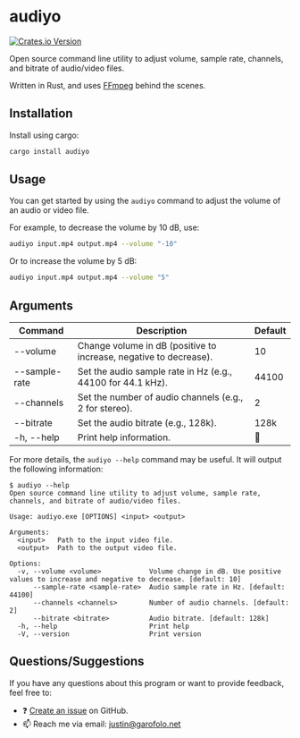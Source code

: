 # audiyo

[![Crates.io Version](https://img.shields.io/crates/v/audiyo?style=for-the-badge&color=%23006CFF)](https://crates.io/crates/audiyo)

Open source command line utility to adjust volume, sample rate, channels, and bitrate of audio/video files.

Written in Rust, and uses [FFmpeg](https://www.ffmpeg.org/) behind the scenes.

## Installation

Install using cargo:

```bash
cargo install audiyo
```

## Usage

You can get started by using the `audiyo` command to adjust the volume of an audio or video file.

For example, to decrease the volume by 10 dB, use:

```bash
audiyo input.mp4 output.mp4 --volume "-10"
```

Or to increase the volume by 5 dB:

```bash
audiyo input.mp4 output.mp4 --volume "5"
```

## Arguments

| Command              | Description                                                       | Default |
| -------------------- | ----------------------------------------------------------------- | ------- |
| --volume <VALUE>     | Change volume in dB (positive to increase, negative to decrease). | 10      |
| --sample-rate <RATE> | Set the audio sample rate in Hz (e.g., 44100 for 44.1 kHz).       | 44100   |
| --channels <NUMBER>  | Set the number of audio channels (e.g., 2 for stereo).            | 2       |
| --bitrate <BITRATE>  | Set the audio bitrate (e.g., 128k).                               | 128k    |
| -h, --help           | Print help information.                                           | 👋      |

For more details, the `audiyo --help` command may be useful.
It will output the following information:

```
$ audiyo --help
Open source command line utility to adjust volume, sample rate, channels, and bitrate of audio/video files.

Usage: audiyo.exe [OPTIONS] <input> <output>

Arguments:
  <input>   Path to the input video file.
  <output>  Path to the output video file.

Options:
  -v, --volume <volume>            Volume change in dB. Use positive values to increase and negative to decrease. [default: 10]
      --sample-rate <sample-rate>  Audio sample rate in Hz. [default: 44100]
      --channels <channels>        Number of audio channels. [default: 2]
      --bitrate <bitrate>          Audio bitrate. [default: 128k]
  -h, --help                       Print help
  -V, --version                    Print version
```

## Questions/Suggestions

If you have any questions about this program or want to provide feedback, feel free to:

- ❓ [Create an issue](https://github.com/ooojustin/audiyo/issues) on GitHub.
- 📫 Reach me via email: [justin@garofolo.net](mailto:justin@garofolo.net)

